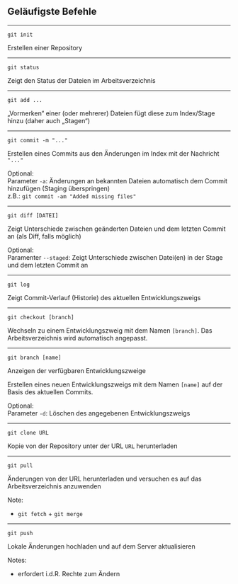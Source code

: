 ## Geläufigste Befehle

---

`git init`
<!-- .element style="font-size: 3em" -->

Erstellen einer Repository

---

`git status`
<!-- .element style="font-size: 3em" -->

Zeigt den Status der Dateien im Arbeitsverzeichnis

---

`git add ...`
<!-- .element style="font-size: 3em" -->

„Vormerken“ einer (oder mehrerer) Dateien
fügt diese zum Index/Stage hinzu (daher auch „Stagen“)

---

`git commit -m "..."`
<!-- .element style="font-size: 2em" -->

Erstellen eines Commits aus den Änderungen im Index mit der Nachricht `"..."`

Optional:<br />
Parameter `-a`: Änderungen an bekannten Dateien automatisch dem Commit hinzufügen (Staging überspringen)<br />
z.B.: `git commit -am "Added missing files"`

---

`git diff [DATEI]`
<!-- .element style="font-size: 2em" -->

Zeigt Unterschiede zwischen geänderten Dateien und dem letzten Commit an (als Diff, falls möglich)

Optional:<br />
Paramenter `--staged`: Zeigt Unterschiede zwischen Datei(en) in der Stage und dem letzten Commit an

---

`git log`
<!-- .element style="font-size: 3em" -->

Zeigt Commit-Verlauf (Historie) des aktuellen Entwicklungszweigs

---

`git checkout [branch]`
<!-- .element style="font-size: 2em" -->

Wechseln zu einem Entwicklungszweig mit dem Namen `[branch]`. Das Arbeitsverzeichnis wird automatisch angepasst.

---

`git branch [name]`
<!-- .element style="font-size: 2em" -->

Anzeigen der verfügbaren Entwicklungszweige

Erstellen eines neuen Entwicklungszweigs mit dem Namen `[name]` auf der Basis des aktuellen Commits.

Optional:<br  />
Parameter `-d`: Löschen des angegebenen Entwicklungszweigs

---

`git clone URL`
<!-- .element style="font-size: 2em" -->

Kopie von der Repository unter der URL `URL` herunterladen

---

`git pull`
<!-- .element style="font-size: 2em" -->

Änderungen von der URL herunterladen und versuchen es auf das Arbeitsverzeichnis anzuwenden

Note:
- `git fetch` + `git merge`

---

`git push`
<!-- .element style="font-size: 2em" -->

Lokale Änderungen hochladen und auf dem Server aktualisieren

Notes:
- erfordert i.d.R. Rechte zum Ändern
